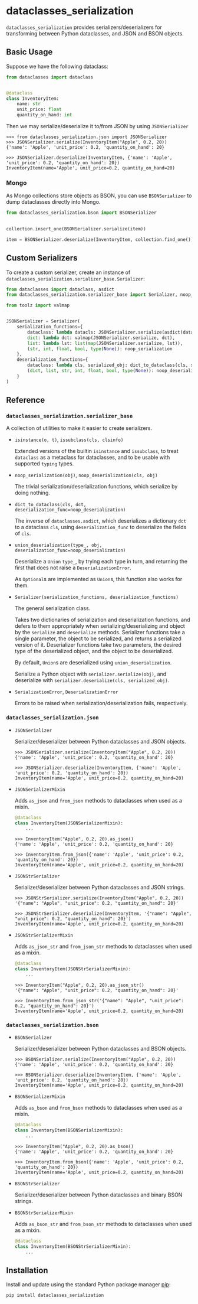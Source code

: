 # dataclasses_serialization

`dataclasses_serialization` provides serializers/deserializers for transforming between Python dataclasses, and JSON and BSON objects.

## Basic Usage

Suppose we have the following dataclass:

```python
from dataclasses import dataclass


@dataclass
class InventoryItem:
    name: str
    unit_price: float
    quantity_on_hand: int
```

Then we may serialize/deserialize it to/from JSON by using `JSONSerializer`

```pycon
>>> from dataclasses_serialization.json import JSONSerializer
>>> JSONSerializer.serialize(InventoryItem("Apple", 0.2, 20))
{'name': 'Apple', 'unit_price': 0.2, 'quantity_on_hand': 20}

>>> JSONSerializer.deserialize(InventoryItem, {'name': 'Apple', 'unit_price': 0.2, 'quantity_on_hand': 20})
InventoryItem(name='Apple', unit_price=0.2, quantity_on_hand=20)
```

### Mongo

As Mongo collections store objects as BSON, you can use `BSONSerializer` to dump dataclasses directly into Mongo.

```python
from dataclasses_serialization.bson import BSONSerializer

    
collection.insert_one(BSONSerializer.serialize(item))

item = BSONSerializer.deserialize(InventoryItem, collection.find_one())
```

## Custom Serializers

To create a custom serializer, create an instance of `dataclasses_serialization.serializer_base.Serializer`:

```python
from dataclasses import dataclass, asdict
from dataclasses_serialization.serializer_base import Serializer, noop_serialization, noop_deserialization, dict_to_dataclass

from toolz import valmap


JSONSerializer = Serializer(
    serialization_functions={
        dataclass: lambda datacls: JSONSerializer.serialize(asdict(datacls)),
        dict: lambda dct: valmap(JSONSerializer.serialize, dct),
        list: lambda lst: list(map(JSONSerializer.serialize, lst)),
        (str, int, float, bool, type(None)): noop_serialization
    },
    deserialization_functions={
        dataclass: lambda cls, serialized_obj: dict_to_dataclass(cls, serialized_obj, JSONSerializer.deserialize),
        (dict, list, str, int, float, bool, type(None)): noop_deserialization
    }
)
```

## Reference

### `dataclasses_serialization.serializer_base`

A collection of utilities to make it easier to create serializers.

- `isinstance(o, t)`, `issubclass(cls, clsinfo)`

  Extended versions of the builtin `isinstance` and `issubclass`, to treat `dataclass` as a metaclass for dataclasses, and to be usable with supported `typing` types.

- `noop_serialization(obj)`, `noop_deserialization(cls, obj)`

  The trivial serialization/deserialization functions, which serialize by doing nothing.

- `dict_to_dataclass(cls, dct, deserialization_func=noop_deserialization)`

  The inverse of `dataclasses.asdict`, which deserializes a dictionary `dct` to a dataclass `cls`, using `deserialization_func` to deserialize the fields of `cls`.

- `union_deserialization(type_, obj, deserialization_func=noop_deserialization)`

  Deserialize a `Union` `type_`, by trying each type in turn, and returning the first that does not raise a `DeserializationError`.

  As `Optional`s are implemented as `Union`s, this function also works for them.

- `Serializer(serialization_functions, deserialization_functions)`

  The general serialization class.

  Takes two dictionaries of serialization and deserialization functions, and defers to them appropriately when serializing/deserializing and object by the `serialize` and `deserialize` methods.
  Serializer functions take a single parameter, the object to be serialized, and returns a serialized version of it.
  Deserializer functions take two parameters, the desired type of the deserialized object, and the object to be deserialized.

  By default, `Union`s are deserialized using `union_deserialization`.

  Serialize a Python object with `serializer.serialize(obj)`, and deserialize with `serializer.deserialize(cls, serialized_obj)`.

- `SerializationError`, `DeserializationError`

  Errors to be raised when serialization/deserialization fails, respectively.

### `dataclasses_serialization.json`

- `JSONSerializer`

  Serializer/deserializer between Python dataclasses and JSON objects.

  ```pycon
  >>> JSONSerializer.serialize(InventoryItem("Apple", 0.2, 20))
  {'name': 'Apple', 'unit_price': 0.2, 'quantity_on_hand': 20}

  >>> JSONSerializer.deserialize(InventoryItem, {'name': 'Apple', 'unit_price': 0.2, 'quantity_on_hand': 20})
  InventoryItem(name='Apple', unit_price=0.2, quantity_on_hand=20)
  ```

- `JSONSerializerMixin`

  Adds `as_json` and `from_json` methods to dataclasses when used as a mixin.

  ```python
  @dataclass
  class InventoryItem(JSONSerializerMixin):
      ...
  ```

  ```pycon
  >>> InventoryItem("Apple", 0.2, 20).as_json()
  {'name': 'Apple', 'unit_price': 0.2, 'quantity_on_hand': 20}

  >>> InventoryItem.from_json({'name': 'Apple', 'unit_price': 0.2, 'quantity_on_hand': 20})
  InventoryItem(name='Apple', unit_price=0.2, quantity_on_hand=20)
  ```

- `JSONStrSerializer`

  Serializer/deserializer between Python dataclasses and JSON strings.

  ```pycon
  >>> JSONStrSerializer.serialize(InventoryItem("Apple", 0.2, 20))
  '{"name": "Apple", "unit_price": 0.2, "quantity_on_hand": 20}'

  >>> JSONStrSerializer.deserialize(InventoryItem, '{"name": "Apple", "unit_price": 0.2, "quantity_on_hand": 20}')
  InventoryItem(name='Apple', unit_price=0.2, quantity_on_hand=20)
  ```

- `JSONStrSerializerMixin`

  Adds `as_json_str` and `from_json_str` methods to dataclasses when used as a mixin.

  ```python
  @dataclass
  class InventoryItem(JSONStrSerializerMixin):
      ...
  ```

  ```pycon
  >>> InventoryItem("Apple", 0.2, 20).as_json_str()
  '{"name": "Apple", "unit_price": 0.2, "quantity_on_hand": 20}'

  >>> InventoryItem.from_json_str('{"name": "Apple", "unit_price": 0.2, "quantity_on_hand": 20}')
  InventoryItem(name='Apple', unit_price=0.2, quantity_on_hand=20)
  ```

### `dataclasses_serialization.bson`

- `BSONSerializer`

  Serializer/deserializer between Python dataclasses and BSON objects.

  ```pycon
  >>> BSONSerializer.serialize(InventoryItem("Apple", 0.2, 20))
  {'name': 'Apple', 'unit_price': 0.2, 'quantity_on_hand': 20}

  >>> BSONSerializer.deserialize(InventoryItem, {'name': 'Apple', 'unit_price': 0.2, 'quantity_on_hand': 20})
  InventoryItem(name='Apple', unit_price=0.2, quantity_on_hand=20)
  ```

- `BSONSerializerMixin`

  Adds `as_bson` and `from_bson` methods to dataclasses when used as a mixin.

  ```python
  @dataclass
  class InventoryItem(BSONSerializerMixin):
      ...
  ```

  ```pycon
  >>> InventoryItem("Apple", 0.2, 20).as_bson()
  {'name': 'Apple', 'unit_price': 0.2, 'quantity_on_hand': 20}

  >>> InventoryItem.from_bson({'name': 'Apple', 'unit_price': 0.2, 'quantity_on_hand': 20})
  InventoryItem(name='Apple', unit_price=0.2, quantity_on_hand=20)
  ```

- `BSONStrSerializer`

  Serializer/deserializer between Python dataclasses and binary BSON strings.

- `BSONStrSerializerMixin`

  Adds `as_bson_str` and `from_bson_str` methods to dataclasses when used as a mixin.

  ```python
  @dataclass
  class InventoryItem(BSONStrSerializerMixin):
      ...
  ```

## Installation

Install and update using the standard Python package manager [pip](https://pip.pypa.io/en/stable/):

```bash
pip install dataclasses_serialization
```

